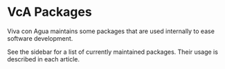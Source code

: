 # VcA Packages

Viva con Agua maintains some packages that are used internally to ease software development.

See the sidebar for a list of currently maintained packages.
Their usage is described in each article.
